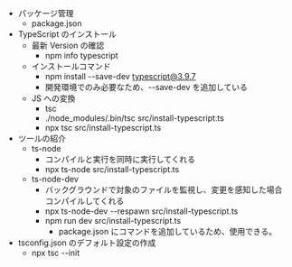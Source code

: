 - パッケージ管理
  - package.json
- TypeScript のインストール
  - 最新 Version の確認
    - npm info typescript
  - インストールコマンド
    - npm install --save-dev typescript@3.9.7
    - 開発環境でのみ必要なため、--save-dev を追加している
  - JS への変換
    - tsc
    - ./node_modules/.bin/tsc src/install-typescript.ts
    - npx tsc src/install-typescript.ts
- ツールの紹介
  - ts-node
    - コンパイルと実行を同時に実行してくれる
    - npx ts-node src/install-typescript.ts
  - ts-node-dev
    - バックグラウンドで対象のファイルを監視し、変更を感知した場合コンパイルしてくれる
    - npx ts-node-dev --respawn src/install-typescript.ts
    - npm run dev src/install-typescript.ts
      - package.json にコマンドを追加しているため、使用できる。
- tsconfig.json のデフォルト設定の作成
  - npx tsc --init
